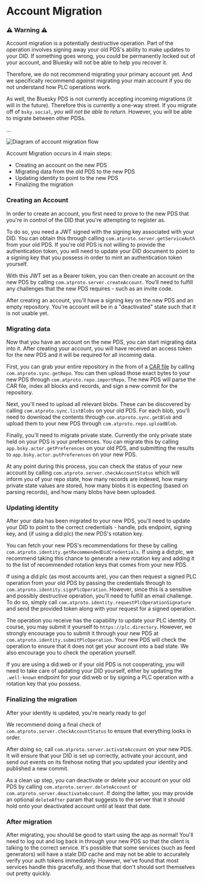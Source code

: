 # Account Migration 

### ⚠️ Warning ⚠️ ️
Account migration is a potentially destructive operation. Part of the operation involves signing away your old PDS's ability to make updates to your DID. If something goes wrong, you could be permanently locked out of your account, and Bluesky will not be able to help you recover it. 

Therefore, we do not recommend migrating your primary account yet. And we specifically recommend _against_ migrating your main account if you do not understand how PLC operations work.

As well, the Bluesky PDS is not currently accepting incoming migrations (it will in the future). Therefore this is currently a one-way street. If you migrate off of `bsky.social`, _you will not be able to return_. However, you will be able to migrate between other PDSs.

...

![Diagram of account migration flow](https://github.com/bluesky-social/pds/blob/main/asserts/account-migration.png)

Account Migration occurs in 4 main steps:
- Creating an account on the new PDS
- Migrating data from the old PDS to the new PDS
- Updating identity to point to the new PDS
- Finalizing the migration


### Creating an Account

In order to create an account, you first need to prove to the new PDS that you're in control of the DID that you're attempting to register as.

To do so, you need a JWT signed with the signing key associated with your DID. You can obtain this through calling `com.atproto.server.getServiceAuth` from your old PDS. If you're old PDS is not willing to provide the authentication token, you will need to update your DID document to point to a signing key that you possess in order to mint an authentication token yourself.

With this JWT set as a Bearer token, you can then create an account on the new PDS by calling `com.atproto.server.createAccount`. You'll need to fulfill any challenges that the new PDS requires - such as an invite code. 

After creating an account, you'll have a signing key on the new PDS and an empty repository. You're account will be in a "deactivated" state such that it is not usable yet.

### Migrating data

Now that you have an account on the new PDS, you can start migrating data into it. After creating your account, you will have received an access token for the new PDS and it will be required for all incoming data.

First, you can grab your entire repository in the from of a [CAR file](https://ipld.io/specs/transport/car/carv1/) by calling `com.atproto.sync.getRepo`. You can then upload those exact bytes to your new PDS through `com.atproto.repo.importRepo`. The new PDS will parse the CAR file, index all blocks and records, and sign a new commit for the repository.

Next, you'll need to upload all relevant blobs. These can be discovered by calling `com.atproto.sync.listBlobs` on your old PDS. For each blob, you'll need to download the contents through `com.atproto.sync.getBlob` and upload them to your new PDS through `com.atproto.repo.uploadBlob`.

Finally, you'll need to migrate private state. Currently the only private state held on your PDS is your preferences. You can migrate this by calling `app.bsky.actor.getPreferences` on your old PDS, and submitting the results to `app.bsky.actor.putPreferences` on your new PDS.

At any point during this process, you can check the status of your new account by calling `com.atproto.server.checkAccountStatus` which will inform you of your repo state, how many records are indexed, how many private state values are stored, how many blobs it is expecting (based on parsing records), and how many blobs have been uploaded. 

### Updating identity

After your data has been migrated to your new PDS, you'll need to update your DID to point to the correct credentials - handle, pds endpoint, signing key, and (if using a did:plc) the new PDS's rotation key.

You can fetch your new PDS's recommendations for these by calling `com.atproto.identity.getRecommendedDidCredentials`. If using a did:plc, we recommend taking this chance to generate a new rotation key and adding it to the list of recommended rotation keys that comes from your new PDS.

If using a did:plc (as most accounts are), you can then request a signed PLC operation from your old PDS by passing the credentials through to `com.atproto.identity.signPlcOperation`. However, since this is a sensitive and possibly destructive operation, you'll need to fulfill an email challenge. To do so, simply call `com.atproto.identity.requestPlcOperationSignature` and send the provided token along with your request for a signed operation.

The operation you receive has the capability to update your PLC identity. Of course, you may submit it yourself to `https://plc.directory`. However, we strongly encourage you to submit it through your new PDS at `com.atproto.identity.submitPlcOperation`. Your new PDS will check the operation to ensure that it does not get your account into a bad state. We also encourage you to check the operation yourself.

If you are using a did:web or if your old PDS is not cooperating, you will need to take care of updating your DID yourself, either by updating the `.well-known` endpoint for your did:web or by signing a PLC operation with a rotation key that you possess.

### Finalizing the migration

After your identity is updated, you're nearly ready to go!

We recommend doing a final check of `com.atproto.server.checkAccountStatus` to ensure that everything looks in order.

After doing so, call `com.atproto.server.activateAccount` on your new PDS. It will ensure that your DID is set up correctly, activate your account, and send out events on its firehose noting that you updated your identity and published a new commit.

As a clean up step, you can deactivate or delete your account on your old PDS by calling `com.atproto.server.deleteAccount` or `com.atproto.server.deactivateAccount`. If doing the latter, you may provide an optional `deleteAfter` param that suggests to the server that it should hold onto your deactivated account until at least that date.

### After migration

After migrating, you should be good to start using the app as normal! You'll need to log out and log back in through your new PDS so that the client is talking to the correct service. It's possible that some services (such as feed generators) will have a stale DID cache and may not be able to accurately verify your auth tokens immediately. However, we've found that most services handle this gracefully, and those that don't should sort themselves out pretty quickly.